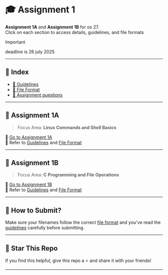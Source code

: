 # 🎓 Assignment 1

**Assignment 1A** and **Assignment 1B** for os 27.  
Click on each section to access details, guidelines, and file formats

> [!IMPORTANT]
> deadline is 26 july 2025
---

## 📄 Index

- [📘 Guidelines](./../guidelines.md.md)
- [📂 File Format](./../file_format.md)
- [📂 Assignment questions ](./questions.md)

---

## 🧪 Assignment 1A

> Focus Area: **Linux Commands and Shell Basics**

🔗 [Go to Assignment 1A](./1a.md)  
📎 Refer to [Guidelines](./../guidelines.md) and [File Format](./../file_format.md)


---

## 🔬 Assignment 1B

> Focus Area: **C Programming and File Operations**

🔗 [Go to Assignment 1B](./1b.md)  
📎 Refer to [Guidelines](./../guidelines.md) and [File Format](./../file_format.md)


---

## 🌟 How to Submit?

Make sure your filenames follow the correct [file format](./../file_format.md) and you've read the [guidelines](./../guidelines.md) carefully before submitting.

---

## 🙏 Star This Repo

If you find this helpful, give this repo a ⭐ and share it with your friends!

---
